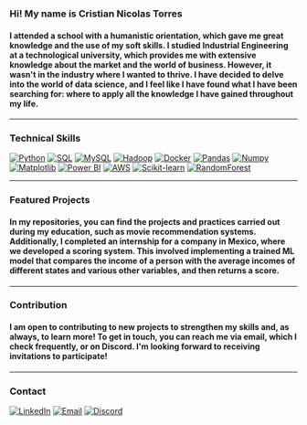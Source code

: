 ### Hi! My name is Cristian Nicolas Torres

#### I attended a school with a humanistic orientation, which gave me great knowledge and the use of my soft skills. I studied Industrial Engineering at a technological university, which provides me with extensive knowledge about the market and the world of business. However, it wasn't in the industry where I wanted to thrive. I have decided to delve into the world of data science, and I feel like I have found what I have been searching for: where to apply all the knowledge I have gained throughout my life.

---
### Technical Skills

[![Python](https://img.shields.io/badge/Python-grey?logo=python&style=for-the-badge&logoColor=blue)](https://www.python.org/)
[![SQL](https://img.shields.io/badge/SQL-grey?logo=sql&style=for-the-badge)](https://www.sql.org/)
[![MySQL](https://img.shields.io/badge/MySQL-grey?logo=mysql&style=for-the-badge)](https://www.mysql.com/)
[![Hadoop](https://img.shields.io/badge/Hadoop-grey?logo=hadoop&style=for-the-badge)](https://hadoop.apache.org/)
[![Docker](https://img.shields.io/badge/Docker-grey?logo=docker&style=for-the-badge)](https://www.docker.com/)
[![Pandas](https://img.shields.io/badge/Pandas-grey?logo=pandas&style=for-the-badge)](https://pandas.pydata.org/)
[![Numpy](https://img.shields.io/badge/Numpy-grey?logo=numpy&style=for-the-badge)](https://numpy.org/)
[![Matplotlib](https://img.shields.io/badge/Matplotlib-grey?logo=matplotlib&style=for-the-badge)](https://matplotlib.org/)
[![Power BI](https://img.shields.io/badge/Power_BI-grey?logo=power-bi&style=for-the-badge)](https://powerbi.microsoft.com/)
[![AWS](https://img.shields.io/badge/AWS-grey?logo=amazon-aws&style=for-the-badge)](https://aws.amazon.com/)
[![Scikit-learn](https://img.shields.io/badge/Scikit_learn-grey?logo=scikit-learn&style=for-the-badge)](https://scikit-learn.org/)
[![RandomForest](https://img.shields.io/badge/RandomForest-grey?logo=random-forest&style=for-the-badge)](https://randomforest.org/)

---
### Featured Projects

#### In my repositories, you can find the projects and practices carried out during my education, such as movie recommendation systems. Additionally, I completed an internship for a company in Mexico, where we developed a scoring system. This involved implementing a trained ML model that compares the income of a person with the average incomes of different states and various other variables, and then returns a score.

---
### Contribution

#### I am open to contributing to new projects to strengthen my skills and, as always, to learn more! To get in touch, you can reach me via email, which I check frequently, or on Discord. I'm looking forward to receiving invitations to participate!

---
### Contact 

[![LinkedIn](https://img.shields.io/badge/LinkedIn-Cristian%20Nicol%C3%A1s%20Torres-blue?logo=linkedin&style=for-the-badge&logoColor=blue)](https://www.linkedin.com/in/cristian-nicol%C3%A1s-torres-/)
[![Email](https://img.shields.io/badge/Email-torres.cristian.nicolas%40gmail.com-red?logo=gmail&style=for-the-badge)](mailto:torres.cristian.nicolas@gmail.com)
[![Discord](https://img.shields.io/badge/Discord-cristiannicolastorres-7289DA?logo=discord&style=for-the-badge)](https://discord.com/users/cristiannicolastorres)
